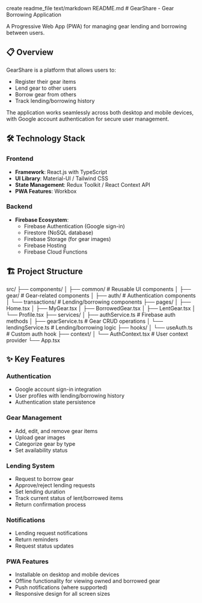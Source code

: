 <invoke name="artifacts">
<parameter name="command">create</parameter>
<parameter name="id">readme_file</parameter>
<parameter name="type">text/markdown</parameter>
<parameter name="title">README.md</parameter>
<parameter name="content"># GearShare - Gear Borrowing Application

A Progressive Web App (PWA) for managing gear lending and borrowing between users.

## 📋 Overview

GearShare is a platform that allows users to:
- Register their gear items
- Lend gear to other users
- Borrow gear from others
- Track lending/borrowing history

The application works seamlessly across both desktop and mobile devices, with Google account authentication for secure user management.

## 🛠️ Technology Stack

### Frontend
- **Framework**: React.js with TypeScript
- **UI Library**: Material-UI / Tailwind CSS
- **State Management**: Redux Toolkit / React Context API
- **PWA Features**: Workbox

### Backend
- **Firebase Ecosystem**:
  - Firebase Authentication (Google sign-in)
  - Firestore (NoSQL database)
  - Firebase Storage (for gear images)
  - Firebase Hosting
  - Firebase Cloud Functions

## 🏗️ Project Structure
  src/
  ├── components/
  │   ├── common/          # Reusable UI components
  │   ├── gear/            # Gear-related components
  │   ├── auth/            # Authentication components
  │   └── transactions/    # Lending/borrowing components
  ├── pages/
  │   ├── Home.tsx
  │   ├── MyGear.tsx
  │   ├── BorrowedGear.tsx
  │   ├── LentGear.tsx
  │   └── Profile.tsx
  ├── services/
  │   ├── authService.ts   # Firebase auth methods
  │   ├── gearService.ts   # Gear CRUD operations
  │   └── lendingService.ts # Lending/borrowing logic
  ├── hooks/
  │   └── useAuth.ts       # Custom auth hook
  ├── context/
  │   └── AuthContext.tsx  # User context provider
  └── App.tsx

## ✨ Key Features

### Authentication
- Google account sign-in integration
- User profiles with lending/borrowing history
- Authentication state persistence

### Gear Management
- Add, edit, and remove gear items
- Upload gear images
- Categorize gear by type
- Set availability status

### Lending System
- Request to borrow gear
- Approve/reject lending requests
- Set lending duration
- Track current status of lent/borrowed items
- Return confirmation process

### Notifications
- Lending request notifications
- Return reminders
- Request status updates

### PWA Features
- Installable on desktop and mobile devices
- Offline functionality for viewing owned and borrowed gear
- Push notifications (where supported)
- Responsive design for all screen sizes
